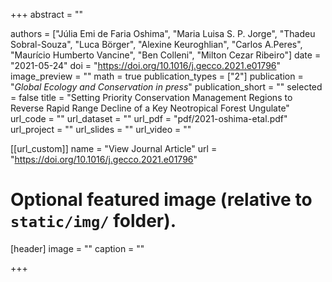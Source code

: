 +++
abstract = ""

authors = ["Júlia Emi de Faria Oshima", "Maria Luisa S. P. Jorge", "Thadeu Sobral-Souza", "Luca Börger", "Alexine Keuroghlian", "Carlos A.Peres", "Maurício Humberto Vancine", "Ben Colleni", "Milton Cezar Ribeiro"]
date = "2021-05-24"
doi = "https://doi.org/10.1016/j.gecco.2021.e01796"
image_preview = ""
math = true
publication_types = ["2"]
publication = "*Global Ecology and Conservation* *in press*"
publication_short = ""
selected = false
title = "Setting Priority Conservation Management Regions to Reverse Rapid Range Decline of a Key Neotropical Forest Ungulate"
url_code = ""
url_dataset = ""
url_pdf = "pdf/2021-oshima-etal.pdf"
url_project = ""
url_slides = ""
url_video = ""

[[url_custom]]
name = "View Journal Article"
url = "https://doi.org/10.1016/j.gecco.2021.e01796"

# Optional featured image (relative to `static/img/` folder).
[header]
image = ""
caption = ""

+++